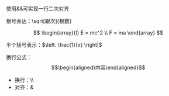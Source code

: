 使用&&可实现一行二次对齐

根号表达：\sqrt[跟次]{根数}

$$
\begin{array}{l}
  E = mc^2 \\
  F = ma
\end{array}
$$

半个括号表示：$\left. \frac{1}{x} \right|$

换行公式：$$\begin{aligned}内容\end{aligned}$$

* 换行：\\\\
* 对齐：&
